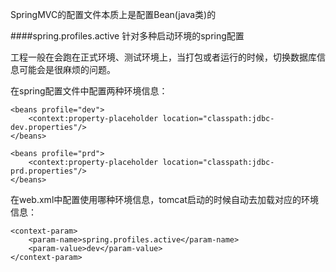 SpringMVC的配置文件本质上是配置Bean(java类)的

####spring.profiles.active 针对多种启动环境的spring配置

工程一般在会跑在正式环境、测试环境上，当打包或者运行的时候，切换数据库信息可能会是很麻烦的问题。

在spring配置文件中配置两种环境信息：

	<beans profile="dev">  
        <context:property-placeholder location="classpath:jdbc-dev.properties"/>  
    </beans>  

    <beans profile="prd">  
        <context:property-placeholder location="classpath:jdbc-prd.properties"/>  
    </beans> 

在web.xml中配置使用哪种环境信息，tomcat启动的时候自动去加载对应的环境信息：

	<context-param>  
        <param-name>spring.profiles.active</param-name>  
        <param-value>dev</param-value>  
    </context-param>